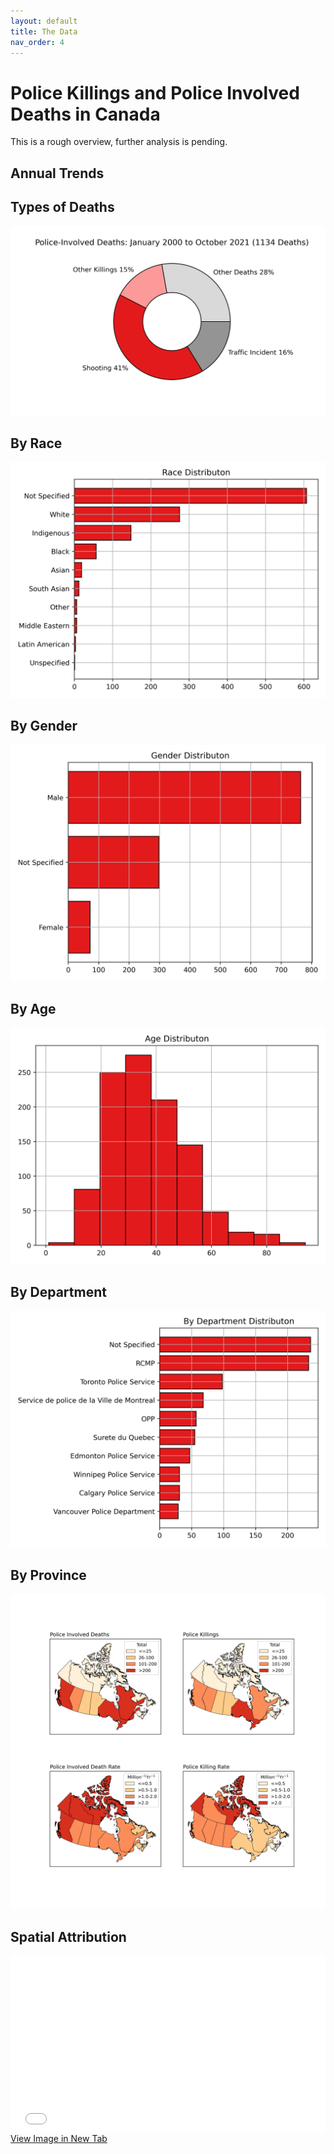 ```yaml
---
layout: default
title: The Data
nav_order: 4
---
```


# Police Killings and Police Involved Deaths in Canada

This is a rough overview, further analysis is pending.

## Annual Trends


## Types of Deaths

<img src='images/Distribtution.png'>

## By Race

<img src='images/Race.png'>

## By Gender

<img src='images/Gender.png'>

## By Age

<img src='images/age.png'>


## By Department

<img src='images/Departments.png'>

## By Province

<img src='images/Kiling_Rate_by_Prov.png'>

## Spatial Attribution

<div style="overflow: hidden;
  padding-top: 56.25%;
  position: relative">
  <iframe src="PID.html" title="Processes" scrolling="no" frameborder="0"
    style="border: 0;
   height: 100%;
   left: 0;
   position: absolute;
   top: 0;
   width: 100%;">
   <p>Your browser does not support iframes.</p>
 </iframe>
</div>
<a href="PID.html" target="_blank">View Image in New Tab</a>
